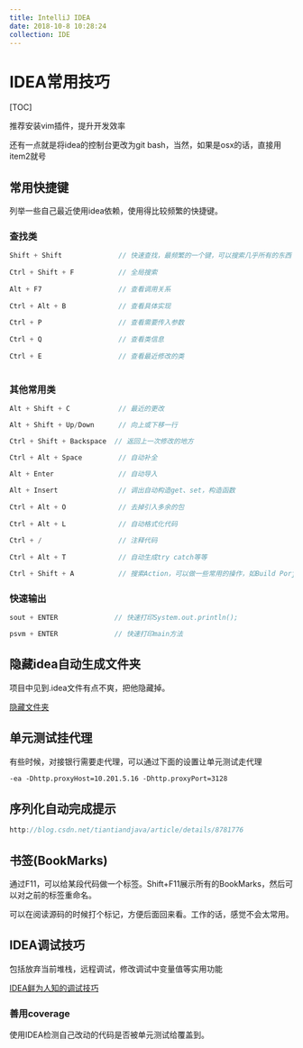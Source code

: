 ```yaml
---
title: IntelliJ IDEA
date: 2018-10-8 10:28:24
collection: IDE
---
```


# IDEA常用技巧

[TOC]

推荐安装vim插件，提升开发效率

还有一点就是将idea的控制台更改为git bash，当然，如果是osx的话，直接用item2就号

## 常用快捷键

列举一些自己最近使用idea依赖，使用得比较频繁的快捷键。

### 查找类

```java
Shift + Shift              // 快速查找，最频繁的一个键，可以搜索几乎所有的东西
  
Ctrl + Shift + F           // 全局搜索
  
Alt + F7                   // 查看调用关系
  
Ctrl + Alt + B             // 查看具体实现
  
Ctrl + P                   // 查看需要传入参数
  
Ctrl + Q                   // 查看类信息
  
Ctrl + E                   // 查看最近修改的类
  
```

### 其他常用类

```java
Alt + Shift + C            // 最近的更改

Alt + Shift + Up/Down      // 向上或下移一行

Ctrl + Shift + Backspace  // 返回上一次修改的地方

Ctrl + Alt + Space         // 自动补全
  
Alt + Enter                // 自动导入

Alt + Insert               // 调出自动构造get、set，构造函数
  
Ctrl + Alt + O             // 去掉引入多余的包
  
Ctrl + Alt + L             // 自动格式化代码
  
Ctrl + /                   // 注释代码
  
Ctrl + Alt + T             // 自动生成try catch等等

Ctrl + Shift + A           // 搜索Action，可以做一些常用的操作，如Build Porject等，有些快捷键如果记不住，可以用这个先过渡一下
```

### 快速输出

```java
sout + ENTER              // 快速打印System.out.println();

psvm + ENTER              // 快速打印main方法
```

## 隐藏idea自动生成文件夹

项目中见到.idea文件有点不爽，把他隐藏掉。

[隐藏文件夹](http://jingyan.baidu.com/article/14bd256e79747dbb6d2612cb.html)

## 单元测试挂代理

有些时候，对接银行需要走代理，可以通过下面的设置让单元测试走代理

```txt
-ea -Dhttp.proxyHost=10.201.5.16 -Dhttp.proxyPort=3128
```

## 序列化自动完成提示

```java
http://blog.csdn.net/tiantiandjava/article/details/8781776
```

## 书签(BookMarks)

通过F11，可以给某段代码做一个标签。Shift+F11展示所有的BookMarks，然后可以对之前的标签重命名。

可以在阅读源码的时候打个标记，方便后面回来看。工作的话，感觉不会太常用。

## IDEA调试技巧

包括放弃当前堆栈，远程调试，修改调试中变量值等实用功能

[IDEA鲜为人知的调试技巧](https://mp.weixin.qq.com/s?src=11&timestamp=1538964762&ver=1169&signature=QU8wFqco2rm8ouHXodJagxz7cQbZnGwot2xbN3P7zLj9cyvl3k0RNeUEvDYqTnrrjLGjE5IdWsOeDqNsm6B3kCngtxRAT0TdIfArOClOyYKFQPha2HgcSnMRIbP6NgTi&new=1)

### 善用coverage

使用IDEA检测自己改动的代码是否被单元测试给覆盖到。